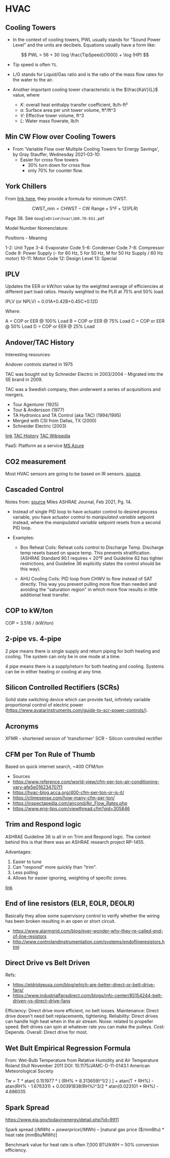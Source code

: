 # HVAC

## Cooling Towers

- In the context of cooling towers, PWL usually stands for "Sound Power
  Level" and the units are decibels. Equations usually have a form like:

$$
PWL = 56 + 30 \log \frac{TipSpeed}{1000} + \log (HP)
$$

- Tip speed is often `TS`.

- L/G stands for Liquid/Gas ratio and is the ratio of the mass flow
  rates for the water to the air.

- Another important cooling tower characteristic is the $\frac{KaV}{L}$
  value, where

  - $K$: overall heat enthalpy transfer coefficient, lb/h-ft²
  - $a$: Surface area per unit tower volume, ft²/ft^3
  - $V$: Effective tower volume, ft^3
  - $L$: Water mass flowrate, lb/h

## Min CW Flow over Cooling Towers

- From 'Variable Flow over Multiple Cooling Towers for Energy Savings',
  by Gray Stauffer, Wednesday 2021-03-10:
  - Easier for cross flow towers
    - 30% turn down for cross flow
    - only 70% for counter flow.

## York Chillers

From [link
here](https://docs.johnsoncontrols.com/chillers/v/u/YK/YK-Style-H-Centrifugal-Liquid-Chiller-250-300-tons),
they provide a formula for minimum CWST.

$$\textrm{CWST_{min}} = \textrm{CHWST} - \textrm{CW Range} + 5°F + 12 (PLR)$$

Page 38. See `GoogleDrive\hvac\160.76-EG1.pdf`

Model Number Nomenclature:

Positions - Meaning

1-2: Unit Type
3-4: Evaporator Code
5-6: Condenser Code
7-8: Compressor Code
9: Power Supply (- for 60 Hz, 5 for 50 Hz, M for 50 Hz Supply / 60 Hz motor)
10-11: Motor Code
12: Design Level
13: Special

## IPLV

Updates the EER or kW/ton value by the weighted average of efficiencies
at different part load ratios. Heavily weighted to the PLR at 75% and
50% load.

IPLV (or NPLV) = 0.01A+0.42B+0.45C+0.12D

Where:

A = COP or EER @ 100% Load
B = COP or EER @ 75% Load
C = COP or EER @ 50% Load
D = COP or EER @ 25% Load


## Andover/TAC History

Interesting resources:

Andover controls started in 1975

TAC was bought out by Schneider Electric in 2003/2004 - Migrated into
the SE brand in 2009.

TAC was a Swedish company, then underwent a series of acquisitions and
mergers.

- Tour Agenturer (1925)
- Tour & Andersson (1977)
- TA Hydronics and TA Control (aka TAC) (1994/1995)
- Merged with CSI from Dallas, TX (2000)
- Schneider Electric (2003)

[link](http://www.bmsengineers.co.uk/andover-controls)
[TAC History](https://www.se.com/ww/en/about-us/company-profile/history/tac.jsp?contentId=document/30869)
[TAC Wikipedia](https://en.wikipedia.org/wiki/TAC_(building_automation))


PaaS: Platform as a service [MS Azure](https://en.wikipedia.org/wiki/Microsoft_Azure)

## CO2 measurement

Most HVAC sensors are going to be based on IR sensors. [source](https://jlcinternational.com/co2-measurement-theory-basics/).

## Cascaded Control

Notes from: [source](Ryan_Miles_Feb2021_14-21_Understanding_Cascade_Control_and_Its_applications_for_HVAC.pdf)
Miles ASHRAE Journal, Feb 2021, Pg. 14.

- Instead of single PID loop to have actuator control to desired process
  variable, you have actuator control to *manipulated variable* setpoint
  instead, where the *manipulated variable* setpoint resets from a
  second PID loop.

- Examples:
    - Box Reheat Coils: Reheat coils control to Discharge Temp.
      Discharge temp resets based on space temp. This prevents
      stratification. (ASHRAE Standard 90.1 requires < 20°F and Guideline
      62 has tighter restrictions, and Guideline 36 explicitly states the
      control should be this way).

    - AHU Cooling Coils: PID loop from CHWV to flow instead of SAT
      directly. This way you prevent pulling more flow than needed and
      avoiding the "saturation region" in which more flow results in
      little additional heat transfer.

## COP to kW/ton

COP = 3.516 / (kW/ton)


## 2-pipe vs. 4-pipe

2 pipe means there is single supply and return piping for both heating
and cooling. The system can only be in one mode at a time.

4 pipe means there is a supply/return for both heating and cooling.
Systems can be in either heating or cooling at any time.

## Silicon Controlled Rectifiers (SCRs)

Solid state switching device which can provide fast, infinitely variable
proportional control of electric power
(https://www.avatarinstruments.com/guide-to-scr-power-controls/).

## Acronyms

XFMR - shortened version of 'transformer'
SCR - Silicon controlled rectifier

## CFM per Ton Rule of Thumb

Based on quick internet search, ~400 CFM/ton
 - Sources
  - https://www.reference.com/world-view/cfm-per-ton-air-conditioning-vary-afe5e016234707f1
  - https://hvac-blog.acca.org/400-cfm-per-ton-or-is-it/
  - https://climesense.com/how-many-cfm-per-ton/
  - https://inspectapedia.com/aircond/Air_Flow_Rates.php
  - https://www.eng-tips.com/viewthread.cfm?qid=305846


## Trim and Respond logic

ASHRAE Guideline 36 is all in on Trim and Respond logic. The context
behind this is that there was an ASHRAE research project RP-1455.

Advantages:

1. Easier to tune
2. Can "respond" more quickly than "trim".
3. Less polling
4. Allows for easier ignoring, weighting of specific zones.

[link](https://tayloreng.egnyte.com/dl/e1DzRUmHTl/ASHRAE_Journal_-_Trim_and_Respond.pdf_)


## End of line resistors (ELR, EOLR, DEOLR)

Basically they allow some supervisory control to verify whether the wiring has been broken resulting in an open or short circuit.

- <https://www.alarmgrid.com/blog/ever-wonder-why-they-re-called-end-of-line-resistors>
- <http://www.controlandinstrumentation.com/systems/endoflineresistors.html>

## Direct Drive vs Belt Driven

Refs:
 - <https://eldridgeusa.com/blog/which-are-better-direct-or-belt-drive-fans/>
 - <https://www.industrialfansdirect.com/blogs/info-center/85154244-belt-driven-vs-direct-drive-fans>

Efficiency: Direct drive more efficient, no belt losses.
Maintenance: Direct drive doesn't need belt replacements, tightening.
Reliability: Direct drives can handle high heat when in the air stream.
Noise: related to propeller speed. Belt drives can spin at whatever rate you can make the pulleys.
Cost: Depends.
Overall: Direct drive for most.

## Wet Bult Empirical Regression Formula

From:
Wet-Bulb Temperature from Relative Humidity and Air Temperature
Roland Stull
November 2011
DOI: 10.1175/JAMC-D-11-0143.1
American Meteorological Society

Tw = T * atan[ 0.151977 * ( (RH% + 8.313659)^1/2  ) ] + atan(T + RH%) - atan(RH% - 1.676331) +  0.00391838(RH%)^3/2 * atan(0.023101 * RH%) - 4.686035

## Spark Spread

<https://www.eia.gov/todayinenergy/detail.php?id=9911>

Spark spread ($/MWh) = power price ($/MWh) – [natural gas price ($/mmBtu) * heat rate (mmBtu/MWh)]

Benchmark value for heat rate is often 7,000 BTU/kWH ~ 50% conversion efficiency.
